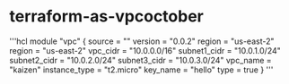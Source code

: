 # terraform-as-vpcoctober
'''hcl
module "vpc" {
    source = ""
    version = "0.0.2"
    region = "us-east-2"
    region = "us-east-2"
    vpc_cidr = "10.0.0.0/16"
    subnet1_cidr = "10.0.1.0/24"
    subnet2_cidr = "10.0.2.0/24"
    subnet3_cidr = "10.0.3.0/24"
    vpc_name = "kaizen"
    instance_type = "t2.micro"
    key_name = "hello"
    type = true
}
'''